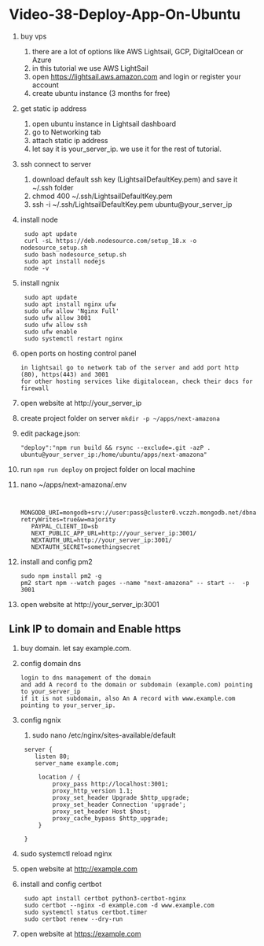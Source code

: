 # Video-38-Deploy-App-On-Ubuntu

1. buy vps
   1. there are a lot of options like AWS Lightsail, GCP, DigitalOcean or Azure
   2. in this tutorial we use AWS LightSail
   3. open https://lightsail.aws.amazon.com and login or register your account
   4. create ubuntu instance (3 months for free)
2. get static ip address
   1. open ubuntu instance in Lightsail dashboard
   2. go to Networking tab
   3. attach static ip address
   4. let say it is your_server_ip. we use it for the rest of tutorial.
3. ssh connect to server
   1. download default ssh key (LightsailDefaultKey.pem) and save it ~/.ssh folder
   2. chmod 400 ~/.ssh/LightsailDefaultKey.pem
   3. ssh -i ~/.ssh/LightsailDefaultKey.pem ubuntu@your_server_ip
4. install node

   ```shell
    sudo apt update
    curl -sL https://deb.nodesource.com/setup_18.x -o nodesource_setup.sh
    sudo bash nodesource_setup.sh
    sudo apt install nodejs
    node -v
   ```

5. install ngnix

   ```shell
    sudo apt update
    sudo apt install nginx ufw
    sudo ufw allow 'Nginx Full'
    sudo ufw allow 3001
    sudo ufw allow ssh
    sudo ufw enable
    sudo systemctl restart nginx
   ```

6. open ports on hosting control panel

   ```shell
   in lightsail go to network tab of the server and add port http (80), https(443) and 3001
   for other hosting services like digitalocean, check their docs for firewall
   ```

7. open website at http://your_server_ip
8. create project folder on server
   `mkdir -p ~/apps/next-amazona`

9. edit package.json:

   ```shell
   "deploy":"npm run build && rsync --exclude=.git -azP . ubuntu@your_server_ip:/home/ubuntu/apps/next-amazona"
   ```

10. run `npm run deploy` on project folder on local machine
11. nano ~/apps/next-amazona/.env

    ```shell

       MONGODB_URI=mongodb+srv://user:pass@cluster0.vczzh.mongodb.net/dbname?retryWrites=true&w=majority
       PAYPAL_CLIENT_ID=sb
       NEXT_PUBLIC_APP_URL=http://your_server_ip:3001/
       NEXTAUTH_URL=http://your_server_ip:3001/
       NEXTAUTH_SECRET=somethingsecret
    ```

12. install and config pm2

    ```shell
    sudo npm install pm2 -g
    pm2 start npm --watch pages --name "next-amazona" -- start --  -p 3001
    ```

13. open website at http://your_server_ip:3001

## Link IP to domain and Enable https

1. buy domain. let say example.com.
2. config domain dns

   ```shell
   login to dns management of the domain
   and add A record to the domain or subdomain (example.com) pointing to your_server_ip
   if it is not subdomain, also An A record with www.example.com pointing to your_server_ip.
   ```

3. config ngnix

   1. sudo nano /etc/nginx/sites-available/default

   ```shell
    server {
       listen 80;
       server_name example.com;

        location / {
            proxy_pass http://localhost:3001;
            proxy_http_version 1.1;
            proxy_set_header Upgrade $http_upgrade;
            proxy_set_header Connection 'upgrade';
            proxy_set_header Host $host;
            proxy_cache_bypass $http_upgrade;
        }

    }
   ```

4. sudo systemctl reload nginx
5. open website at http://example.com
6. install and config certbot

   ```shell
    sudo apt install certbot python3-certbot-nginx
    sudo certbot --nginx -d example.com -d www.example.com
    sudo systemctl status certbot.timer
    sudo certbot renew --dry-run
   ```

7. open website at https://example.com
